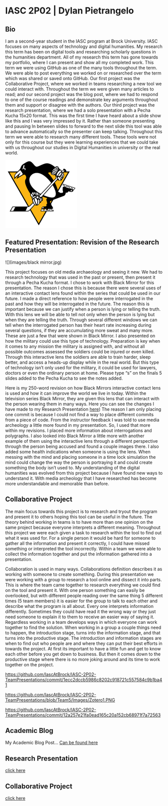 # IASC 2P02 | Dylan Pietrangelo

## Bio
I am a second-year student in the IASC program at Brock University. IASC focuses on many aspects of technology and digital humanities. My research this term has been on digital tools and researching scholarly questions in the humanities department. All of my research this term has gone towards my portfolio, where I can present and show all my completed work. This term we were using GitHub as one of the many tools throughout the term. We were able to post everything we worked on or researched over the term which was shared or saved onto GitHub. Our first project was the Collaborative Project, where we worked in teams researching a new tool we could interact with. Throughout the term we were given many articles to read; and our second project was the blog post, where we had to respond to one of the course readings and demonstrate key arguments throughout them and support or disagree with the authors. Our third project was the research presentation, where we had a solo presentation with a Pecha Kucha 15x20 format. This was the first time I have heard about a slide show like this and I was very impressed by it. Rather than someone presenting and pausing In between slides to forward to the next slide this tool was able to advance automatically so the presenter can keep talking. Throughout this term we were able to research many different tools. These tools were not only for this course but they were learning experiences that we could take with us throughout our studies in Digital Humanities in university or the real world. 

![](Images/penguinslogo.png) 

## Featured Presentation: Revision of the Research Presentation

![](images/black mirror.jpg)

This project focuses on old media archaeology and seeing it new. We had to research technology that was used in the past or present, then present it through a Pecha Kucha format. I chose to work with Black Mirror for this presentation. The reason I chose this is because there were several uses of an interactive contact lens found within the series that could be used in our future. I made a direct reference to how people were interrogated in the past and how they will be interrogated in the future. The reason this is important because we can justify when a person is lying or telling the truth. With this lens we will be able to tell not only when the person is lying but when they are telling the truth. Through several different windows we can tell when the interrogated person has their heart rate increasing during several questions, if they are accumulating more sweat and many more. These are just a few that were shown in Black Mirror. I also presented on how the military could use this type of technology. Preparation is key when it comes to any mission the military is assigned with, and without all possible outcomes assessed the soldiers could be injured or even killed. Through this interactive lens the soldiers are able to train harder, sleep better, and access a heads-up display while in the real world. But this type of technology isn’t only used for the military, it could be used for lawyers, doctors or even the ordinary person at home. Please type “s” on the finals 5 slides added to the Pecha Kucha to see the notes added. 

Here is my 250-word revision on how Black Mirrors interactive contact lens is used and how it can improve the world we live in today. Within the television series Black Mirror, they are given this lens that can interact with the person wearing them in many ways. Here you can see the changes I have made to my Research Presentation [here](https://github.com/dp12ll/IASC---2P02/commit/83a968372bfb6a87957f3159f3f1ea0add2d5437)) The reason I am only placing one commit is because I could not find a way to place different commits from a piece of code. From the instructor feedback I was told to use media archeology a little more found in my presentation. So, I used that more within my revisions. I placed more information about interrogations and polygraphs. I also looked into Black Mirror a little more with another example of them using the interactive lens through a different perspective through the person being accused and found a couple images there. I also added some health indications when someone is using the lens. When messing with the mind and placing someone in a time lock simulation the mind could change the way the person is portraying it and could create something the body isn’t used to. My understanding of the digital humanities was evolved from this project because I have found new ways to understand it. With media archeology that I have researched has become more understandable and memorable than before. 

## Collaborative Project

The main focus towards this project is to research and tryout the program and present it to others hoping this tool can be useful in the future.  The theory behind working in teams is to have more than one opinion on the same project because everyone interprets a different meaning. Throughout this project we were each given a task to research within the tool to find out what it was used for. For a single person it would be hard for someone to gather all the information and present it correctly, I could have missed something or interpreted the tool incorrectly. Within a team we were able to collect the information together and put the information gathered into a presentation. 

Collaboration is used in many ways. Collaborations definition describes it as working with someone to create something. During this presentation we were working with a group to research a tool online and dissect it into parts. This is where the team came together to research everything we could find on the tool and present it. With one person something can easily be overlooked, but with different people reading over the same thing 5 different times (5 team members) it is easier for the group to talk to each other and describe what the program is all about. Every one interprets information differently. Sometimes they could have read it the wrong way or they just need someone to explain it to them to receive an easier way of saying it. Regardless working in a team develops ways in which everyone can work together to find the solution. When working in a group a couple things need to happen, the introduction stage, turns into the information stage, and that turns into the productive stage. The introduction and information stages are when to find out who people are and where they can put their best efforts in towards the project. At first its important to have a little fun and get to know each other before you get down to business. But then it comes down to the productive stage where there is no more joking around and its time to work together on the project. 

https://github.com/IascAtBrock/IASC-2P02-TeamPresentations/commit/1ecc2dccb5986c8202c918721c557584c9b1ba41

https://github.com/IascAtBrock/IASC-2P02-TeamPresentations/blob/Team5/Images/Zotero1.PNG

https://github.com/IascAtBrock/IASC-2P02-TeamPresentations/commit/12a257e21fa0ead165c20a152cb68971f7a72563


## Academic Blog

My Academic Blog Post... [Can be found here](blog.md)

## Research Presentation
[click here](https://dp12ll.github.io/IASC---2P02/reveal/index.html)

## Collaborative Project 
[click here](https://github.com/IascAtBrock/IASC-2P02-TeamPresentations/tree/Team5) 

